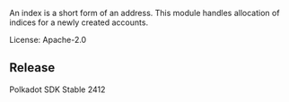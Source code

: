 An index is a short form of an address. This module handles allocation
of indices for a newly created accounts.

License: Apache-2.0


## Release

Polkadot SDK Stable 2412
